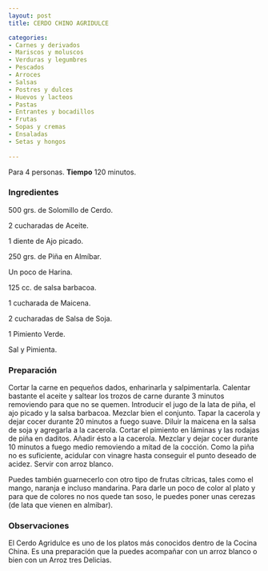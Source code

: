 ```yaml
---
layout: post
title: CERDO CHINO AGRIDULCE

categories:
- Carnes y derivados
- Mariscos y moluscos
- Verduras y legumbres
- Pescados
- Arroces
- Salsas
- Postres y dulces
- Huevos y lacteos
- Pastas
- Entrantes y bocadillos
- Frutas
- Sopas y cremas
- Ensaladas
- Setas y hongos
 
---
```

Para 4 personas.
<b>Tiempo</b> 120 minutos.

<h3>Ingredientes</h3>
500 grs. de Solomillo de Cerdo.

2 cucharadas de Aceite.

1 diente de Ajo picado.

250 grs. de Piña en Almíbar.

Un poco de Harina.

125 cc. de salsa barbacoa.

1 cucharada de Maicena.

2 cucharadas de Salsa de Soja.

1 Pimiento Verde.

Sal y Pimienta.

<h3>Preparación</h3>
Cortar la carne en pequeños dados, enharinarla y salpimentarla. Calentar bastante el aceite y saltear los trozos de carne durante 3 minutos removiendo para que no se quemen. Introducir el jugo de la lata de piña, el ajo picado y la salsa barbacoa. Mezclar bien el conjunto. Tapar la cacerola y dejar cocer durante 20 minutos a fuego suave. Diluir la maicena en la salsa de soja y agregarla a la cacerola. Cortar el pimiento en láminas y las rodajas de piña en daditos. Añadir ésto a la cacerola. Mezclar y dejar cocer durante 10 minutos a fuego medio removiendo a mitad de la cocción. Como la piña no es suficiente, acidular con vinagre hasta conseguir el punto deseado de acidez. Servir con arroz blanco.

Puedes también guarnecerlo con otro tipo de frutas cítricas, tales como el mango, naranja e incluso mandarina. Para darle un poco de color al plato y para que de colores no nos quede tan soso, le puedes poner unas cerezas (de lata que vienen en almibar).

<h3>Observaciones</h3>
El Cerdo Agridulce es uno de los platos más conocidos dentro de la Cocina China. Es una preparación que la puedes acompañar con un arroz blanco o bien con un Arroz tres Delicias.

